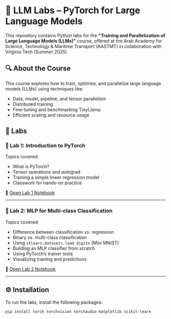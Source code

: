 # 🧠 LLM Labs – PyTorch for Large Language Models

This repository contains Python labs for the **"Training and Parallelization of Large Language Models (LLMs)"** course, offered at the Arab Academy for Science, Technology & Maritime Transport (AASTMT) in collaboration with Virginia Tech (Summer 2025).

## 🔍 About the Course
This course explores how to train, optimize, and parallelize large language models (LLMs) using techniques like:
- Data, model, pipeline, and tensor parallelism
- Distributed training
- Fine-tuning and benchmarking TinyLlama
- Efficient scaling and resource usage

## 🧪 Labs

### 📘 Lab 1: Introduction to PyTorch
Topics covered:
- What is PyTorch?
- Tensor operations and autograd
- Training a simple linear regression model
- Classwork for hands-on practice

📄 [Open Lab 1 Notebook](Lab_1_intro_to_pytorch.ipynb)

---

### 📘 Lab 2: MLP for Multi-class Classification
Topics covered:
- Difference between classification vs. regression
- Binary vs. multi-class classification
- Using `sklearn.datasets.load_digits` (Mini MNIST)
- Building an MLP classifier from scratch
- Using PyTorch’s trainer tools
- Visualizing training and predictions

📄 [Open Lab 2 Notebook](Lab_2_MLP_for_muliclassfication.ipynb)

---

## ⚙️ Installation

To run the labs, install the following packages:

```bash
pip install torch torchvision torchaudio matplotlib scikit-learn
